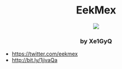 <h1><center>EekMex</center></h1>

<center><img src="https://pbs.twimg.com/media/CHl1C6kUMAAQYZi.jpg:large"></center>

<h3><center>by Xe1GyQ</center></h3>

- https://twitter.com/eekmex
- http://bit.ly/1jjvaQa
